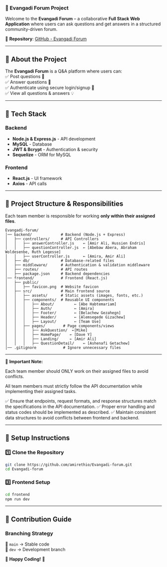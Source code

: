 ### **📌 Evangadi Forum Project**

Welcome to the **Evangadi Forum** – a collaborative **Full Stack Web Application** where users can ask questions and get answers in a structured community-driven forum.

📌 **Repository**: [GitHub - Evangadi Forum](https://github.com/amirethio/Evangadi-forum.git)

---


## **📌 About the Project**

The **Evangadi Forum** is a Q&A platform where users can:  
✅ Post questions 📌  
✅ Answer questions 📝  
✅ Authenticate using secure login/signup 🔐  
✅ View all questions & answers 💡

---

## **📌 Tech Stack**

### **Backend**

- **Node.js & Express.js** - API development
- **MySQL** - Database
- **JWT & Bcrypt** - Authentication & security
- **Sequelize** - ORM for MySQL

### **Frontend**

- **React.js** - UI framework
- **Axios** - API calls

---

## **📌 Project Structure & Responsibilities**

Each team member is responsible for working **only within their assigned files**.

```
Evangadi-forum/
│── backend/             # Backend (Node.js + Express)
│   ├── controllers/     # API Controllers
│   │   ├── answerController.js    ← [Amir Ali, Hussien Endris]
│   │   ├── questionController.js  ← [Abebaw Abera, Abraham Woldesenbe, Ruth Legesse]
│   │   ├── userController.js      ← [Amira, Amir Ali]
│   ├── db/              # Database-related files
│   ├── middleware/      # Authentication & validation middleware
│   ├── routes/          # API routes
│   ├── package.json     # Backend dependencies
│── frontend/            # Frontend (React.js)
│   ├── public/
│   │   ├── favicon.png  # Website favicon
│   ├── src/             # Main frontend source
│   │   ├── assets/      # Static assets (images, fonts, etc.)
│   │   ├── components/  # Reusable UI components
│   │   │   ├── About/         ← [Abe Habtemariam]
│   │   │   ├── Auth/          ← [Amira]
│   │   │   ├── Footer/        ← [Belachew Gezahegn]
│   │   │   ├── Header/        ← [Alemsegede Gizachew]
│   │   │   ├── Layout/        ← [Team Use]
│   │   ├── pages/        # Page components/views
│   │   │   ├── AskQuestion/  ←[Mike]
│   │   │   ├── HomePage/    ← [Dave Y]
│   │   │   ├── Landing/     ← [Amir Ali]
│   │   │   ├── QuestionDetail/    ← [Ashenafi Getachew]
│── .gitignore            # Ignore unnecessary files

```

---

📌 **Important Note:**

Each team member should ONLY work on their assigned files to avoid conflicts.

All team members must strictly follow the API documentation while implementing their assigned tasks.

✅ Ensure that endpoints, request formats, and response structures match the specifications in the API documentation.
✅ Proper error handling and status codes should be implemented as described.
✅ Maintain consistent data structures to avoid conflicts between frontend and backend.

---

## **📌 Setup Instructions**

### **1️⃣ Clone the Repository**

```sh
git clone https://github.com/amirethio/Evangadi-forum.git
cd Evangadi-forum
```

### **3️⃣ Frontend Setup**

```sh
cd frontend
npm run dev
```

---

## **📌 Contribution Guide**

### **Branching Strategy**

📌 `main` → Stable code  
📌 `dev` → Development branch

🚀 **Happy Coding!** 🚀
